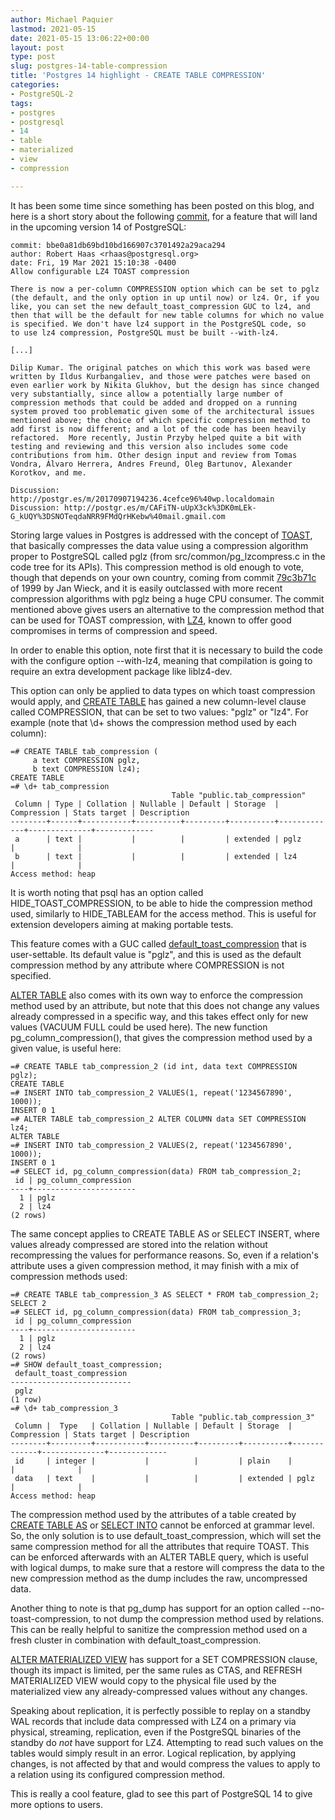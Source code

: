 ```yaml
---
author: Michael Paquier
lastmod: 2021-05-15
date: 2021-05-15 13:06:22+00:00
layout: post
type: post
slug: postgres-14-table-compression
title: 'Postgres 14 highlight - CREATE TABLE COMPRESSION'
categories:
- PostgreSQL-2
tags:
- postgres
- postgresql
- 14
- table
- materialized
- view
- compression

---
```


It has been some time since something has been posted on this blog, and here
is a short story about the following
[commit](https://git.postgresql.org/gitweb/?p=postgresql.git;a=commit;h=bbe0a81db69bd10bd166907c3701492a29aca294),
for a feature that will land in the upcoming version 14 of PostgreSQL:

    commit: bbe0a81db69bd10bd166907c3701492a29aca294
    author: Robert Haas <rhaas@postgresql.org>
    date: Fri, 19 Mar 2021 15:10:38 -0400
    Allow configurable LZ4 TOAST compression

    There is now a per-column COMPRESSION option which can be set to pglz
    (the default, and the only option in up until now) or lz4. Or, if you
    like, you can set the new default_toast_compression GUC to lz4, and
    then that will be the default for new table columns for which no value
    is specified. We don't have lz4 support in the PostgreSQL code, so
    to use lz4 compression, PostgreSQL must be built --with-lz4.

    [...]

    Dilip Kumar. The original patches on which this work was based were
    written by Ildus Kurbangaliev, and those were patches were based on
    even earlier work by Nikita Glukhov, but the design has since changed
    very substantially, since allow a potentially large number of
    compression methods that could be added and dropped on a running
    system proved too problematic given some of the architectural issues
    mentioned above; the choice of which specific compression method to
    add first is now different; and a lot of the code has been heavily
    refactored.  More recently, Justin Przyby helped quite a bit with
    testing and reviewing and this version also includes some code
    contributions from him. Other design input and review from Tomas
    Vondra, Álvaro Herrera, Andres Freund, Oleg Bartunov, Alexander
    Korotkov, and me.

    Discussion: http://postgr.es/m/20170907194236.4cefce96%40wp.localdomain
    Discussion: http://postgr.es/m/CAFiTN-uUpX3ck%3DK0mLEk-G_kUQY%3DSNOTeqdaNRR9FMdQrHKebw%40mail.gmail.com

Storing large values in Postgres is addressed with the concept of
[TOAST](https://www.postgresql.org/docs/devel/storage-toast.html), that
basically compresses the data value using a compression algorithm proper
to PostgreSQL called pglz (from src/common/pg\_lzcompress.c in the code
tree for its APIs).  This compression method is old enough to vote, though
that depends on your own country, coming from commit
[79c3b71c](https://git.postgresql.org/gitweb/?p=postgresql.git;a=commit;h=79c3b71c1be3a79ec2d1f4d64bdef13f0e0a086a)
of 1999 by Jan Wieck, and it is easily outclassed with more recent
compression algorithms with pglz being a huge CPU consumer.  The commit
mentioned above gives users an alternative to the compression method that
can be used for TOAST compression, with [LZ4](https://github.com/lz4/lz4),
known to offer good compromises in terms of compression and speed.

In order to enable this option, note first that it is necessary to build
the code with the configure option --with-lz4, meaning that compilation
is going to require an extra development package like liblz4-dev.

This option can only be applied to data types on which toast compression
would apply, and [CREATE TABLE](https://www.postgresql.org/docs/devel/sql-createtable.html)
has gained a new column-level clause called COMPRESSION, that can be set
to two values: "pglz" or "lz4".  For example (note that \d+ shows the
compression method used by each column):

    =# CREATE TABLE tab_compression (
         a text COMPRESSION pglz,
         b text COMPRESSION lz4);
    CREATE TABLE
    =# \d+ tab_compression
                                        Table "public.tab_compression"
     Column | Type | Collation | Nullable | Default | Storage  | Compression | Stats target | Description
    --------+------+-----------+----------+---------+----------+-------------+--------------+-------------
     a      | text |           |          |         | extended | pglz        |              |
     b      | text |           |          |         | extended | lz4         |              |
    Access method: heap

It is worth noting that psql has an option called HIDE\_TOAST\_COMPRESSION,
to be able to hide the compression method used, similarly to HIDE\_TABLEAM
for the access method.  This is useful for extension developers aiming at
making portable tests.

This feature comes with a GUC called
[default\_toast\_compression](https://www.postgresql.org/docs/devel/runtime-config-client.html#RUNTIME-CONFIG-CLIENT-STATEMENT)
that is user-settable.  Its default value is "pglz", and this is used
as the default compression method by any attribute where COMPRESSION is
not specified.

[ALTER TABLE](https://www.postgresql.org/docs/devel/sql-altertable.html)
also comes with its own way to enforce the compression method used by an
attribute, but note that this does not change any values already compressed
in a specific way, and this takes effect only for new values (VACUUM FULL
could be used here).  The new function pg\_column\_compression(), that gives
the compression method used by a given value, is useful here:

    =# CREATE TABLE tab_compression_2 (id int, data text COMPRESSION pglz);
    CREATE TABLE
    =# INSERT INTO tab_compression_2 VALUES(1, repeat('1234567890', 1000));
    INSERT 0 1
    =# ALTER TABLE tab_compression_2 ALTER COLUMN data SET COMPRESSION lz4;
    ALTER TABLE
    =# INSERT INTO tab_compression_2 VALUES(2, repeat('1234567890', 1000));
    INSERT 0 1
    =# SELECT id, pg_column_compression(data) FROM tab_compression_2;
     id | pg_column_compression
    ----+-----------------------
      1 | pglz
      2 | lz4
    (2 rows)

The same concept applies to CREATE TABLE AS or SELECT INSERT, where values
already compressed are stored into the relation without recompressing the
values for performance reasons.  So, even if a relation's attribute uses a
given compression method, it may finish with a mix of compression methods
used:

    =# CREATE TABLE tab_compression_3 AS SELECT * FROM tab_compression_2;
    SELECT 2
    =# SELECT id, pg_column_compression(data) FROM tab_compression_3;
     id | pg_column_compression
    ----+-----------------------
      1 | pglz
      2 | lz4
    (2 rows)
    =# SHOW default_toast_compression;
     default_toast_compression
    ---------------------------
     pglz
    (1 row)
    =# \d+ tab_compression_3
                                        Table "public.tab_compression_3"
     Column |  Type   | Collation | Nullable | Default | Storage  | Compression | Stats target | Description
    --------+---------+-----------+----------+---------+----------+-------------+--------------+-------------
     id     | integer |           |          |         | plain    |             |              |
     data   | text    |           |          |         | extended | pglz        |              |
    Access method: heap

The compression method used by the attributes of a table created by
[CREATE TABLE AS](https://www.postgresql.org/docs/devel/sql-createtableas.html)
or [SELECT INTO](https://www.postgresql.org/docs/devel/sql-selectinto.html)
cannot be enforced at grammar level.  So, the only solution is to use
default\_toast\_compression, which will set the same compression method for
all the attributes that require TOAST.  This can be enforced afterwards
with an ALTER TABLE query, which is useful with logical dumps, to make
sure that a restore will compress the data to the new compression method
as the dump includes the raw, uncompressed data.

Another thing to note is that pg\_dump has support for an option called
--no-toast-compression, to not dump the compression method used by
relations.  This can be really helpful to sanitize the compression method
used on a fresh cluster in combination with default\_toast\_compression.

[ALTER MATERIALIZED VIEW](https://www.postgresql.org/docs/devel/sql-altermaterializedview.html)
has support for a SET COMPRESSION clause, though its impact is limited,
per the same rules as CTAS, and REFRESH MATERIALIZED VIEW would copy to
the physical file used by the materialized view any already-compressed
values without any changes.

Speaking about replication, it is perfectly possible to replay on a
standby WAL records that include data compressed with LZ4 on a primary
via physical, streaming, replication, even if the PostgreSQL binaries
of the standby do *not* have support for LZ4.  Attempting to read such
values on the tables would simply result in an error.  Logical
replication, by applying changes, is not affected by that and would
compress the values to apply to a relation using its configured
compression method.

This is really a cool feature, glad to see this part of PostgreSQL 14 to
give more options to users.
